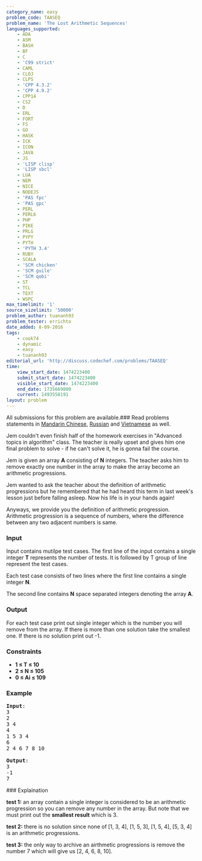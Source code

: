 ```yaml
---
category_name: easy
problem_code: TAASEQ
problem_name: 'The Lost Arithmetic Sequences'
languages_supported:
    - ADA
    - ASM
    - BASH
    - BF
    - C
    - 'C99 strict'
    - CAML
    - CLOJ
    - CLPS
    - 'CPP 4.3.2'
    - 'CPP 4.9.2'
    - CPP14
    - CS2
    - D
    - ERL
    - FORT
    - FS
    - GO
    - HASK
    - ICK
    - ICON
    - JAVA
    - JS
    - 'LISP clisp'
    - 'LISP sbcl'
    - LUA
    - NEM
    - NICE
    - NODEJS
    - 'PAS fpc'
    - 'PAS gpc'
    - PERL
    - PERL6
    - PHP
    - PIKE
    - PRLG
    - PYPY
    - PYTH
    - 'PYTH 3.4'
    - RUBY
    - SCALA
    - 'SCM chicken'
    - 'SCM guile'
    - 'SCM qobi'
    - ST
    - TCL
    - TEXT
    - WSPC
max_timelimit: '1'
source_sizelimit: '50000'
problem_author: tuananh93
problem_tester: errichto
date_added: 8-09-2016
tags:
    - cook74
    - dynamic
    - easy
    - tuananh93
editorial_url: 'http://discuss.codechef.com/problems/TAASEQ'
time:
    view_start_date: 1474223400
    submit_start_date: 1474223400
    visible_start_date: 1474223400
    end_date: 1735669800
    current: 1493558191
layout: problem
---
```

All submissions for this problem are available.###  Read problems statements in [Mandarin Chinese](http://www.codechef.com/download/translated/COOK74/mandarin/TAASEQ.pdf), [Russian](http://www.codechef.com/download/translated/COOK74/russian/TAASEQ.pdf) and [Vietnamese](http://www.codechef.com/download/translated/COOK74/vietnamese/TAASEQ.pdf) as well.

Jem couldn't even finish half of the homework exercises in "Advanced topics in algorithm" class. The teacher is really upset and gives him one final problem to solve - if he can't solve it, he is gonna fail the course.

Jem is given an array **A** consisting of **N** integers. The teacher asks him to remove exactly one number in the array to make the array become an arithmetic progressions.

Jem wanted to ask the teacher about the definition of arithmetic progressions but he remembered that he had heard this term in last week's lesson just before falling asleep. Now his life is in your hands again!

Anyways, we provide you the definition of arithmetic progression. Arithmetic progression is a sequence of numbers, where the difference between any two adjacent numbers is same.

### Input

Input contains mutilpe test cases. The first line of the input contains a single integer **T** represents the number of tests. It is followed by T group of line represent the test cases.

Each test case consists of two lines where the first line contains a single integer **N**.

The second line contains **N** space separated integers denoting the array **A**.

### Output

For each test case print out single integer which is the number you will remove from the array. If there is more than one solution take the smallest one. If there is no solution print out -1.

### Constraints

- **1 ≤ T ≤ 10**
- **2 ≤ N ≤ 105**
- **0 ≤ Ai ≤ 109**

### Example

<pre>
<b>Input</b>:
3
2
3 4
4
1 5 3 4
6
2 4 6 7 8 10

<b>Output</b>:
3
-1
7
</pre>### Explaination

**test 1:** an array contain a single integer is considered to be an arithmetic progression so you can remove any number in the array. But note that we must print out the **smallest result** which is 3.

**test 2:** there is no solution since none of \[1, 3, 4\], \[1, 5, 3\], \[1, 5, 4\], \[5, 3, 4\] is an arithmetic progressions.

**test 3:** the only way to archive an airthmetic progressions is remove the number 7 which will give us \[2, 4, 6, 8, 10\].
